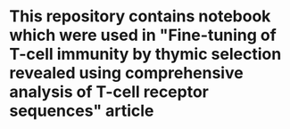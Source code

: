 # This repository contains notebook which were used in "Fine-tuning of T-cell immunity by thymic selection revealed using comprehensive analysis of T-cell receptor sequences" article

